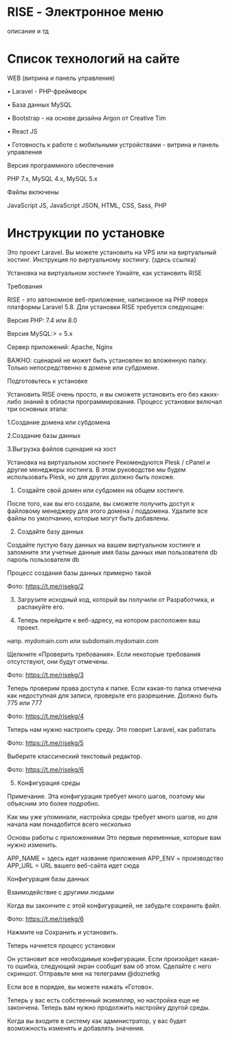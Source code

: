 # RISE - Электронное меню
описание и тд

# Список технологий на сайте

WEB (витрина и панель управления)

• Laravel - PHP-фреймворк

• База данных MySQL

• Bootstrap - на основе дизайна Argon от Creative Tim

• React JS

• Готовность к работе с мобильными устройствами - витрина и панель управления


Версия программного обеспечения

PHP 7.x, MySQL 4.x,
MySQL 5.x

Файлы включены

JavaScript JS, JavaScript JSON, HTML, CSS, Sass, PHP

# Инструкции по установке

Это проект Laravel. Вы можете установить на VPS или на виртуальный хостинг. Инструкция по виртуальному хостингу.  (здесь ссылка)

Установка на виртуальном хостинге
Узнайте, как установить RISE

Требования

RISE - это автономное веб-приложение, написанное на PHP поверх платформы Laravel 5.8. Для установки RISE требуется следующее:

Версия PHP: 7.4 или 8.0

Версия MySQL:> = 5.x

Сервер приложений: Apache, Nginx

ВАЖНО: сценарий не может быть установлен во вложенную папку. Только непосредственно в домене или субдомене.

Подготовьтесь к установке

Установить RISE очень просто, и вы сможете установить его без каких-либо знаний в области программирования. Процесс установки включал три основных этапа:

1.Создание домена или субдомена

2.Создание базы данных

3.Выгрузка файлов сценария на хост

Установка на виртуальном хостинге
Рекомендуются Plesk / cPanel и другие менеджеры хостинга. В этом руководстве мы будем использовать Plesk, но для других должно быть похоже.

1. Создайте свой домен или субдомен на общем хостинге.

После того, как вы его создали, вы сможете получить доступ к файловому менеджеру для этого домена / поддомена.
Удалите все файлы по умолчанию, которые могут быть добавлены.

2. Создайте базу данных

Создайте пустую базу данных на вашем виртуальном хостинге и запомните эти учетные данные
имя базы данных
имя пользователя db
пароль пользователя db

Процесс создания базы данных примерно такой

Фото: https://t.me/risekg/2

3. Загрузите исходный код, который вы получили от Разработчика, и распакуйте его.

4. Теперь перейдите к веб-адресу, на котором расположен ваш проект.

напр. mydomain.com или subdomain.mydomain.com

Щелкните «Проверить требования». Если некоторые требования отсутствуют, они будут отмечены.

Фото: https://t.me/risekg/3

Теперь проверим права доступа к папке. Если какая-то папка отмечена как недоступная для записи, проверьте его разрешение. Должно быть 775 или 777

Фото: https://t.me/risekg/4

Теперь нам нужно настроить среду. Это говорит Laravel, как работать

Фото: https://t.me/risekg/5

Выберите классический текстовый редактор.

Фото: https://t.me/risekg/6


5. Конфигурация среды

Примечание. Эта конфигурация требует много шагов, поэтому мы объясним это более подробно.

Как мы уже упоминали, настройка среды требует много шагов, но для начала нам понадобится всего несколько

Основы работы с приложениями Это первые переменные, которые вам нужно изменить.

APP_NAME = здесь идет название приложения
APP_ENV = производство
APP_URL = URL вашего веб-сайта идет сюда


Конфигурация базы данных

Взаимодействие с другими людьми

Когда вы закончите с этой конфигурацией, не забудьте сохранить файл.

Фото: https://t.me/risekg/6

Нажмите на Сохранить и установить.

Теперь начнется процесс установки

Он установит все необходимые конфигурации. Если произойдет какая-то ошибка, следующий экран сообщит вам об этом. Сделайте с него скриншот. Отправьте мне на телеграмм @doznetkg

Если все в порядке, вы можете нажать «Готово».

Теперь у вас есть собственный экземпляр, но настройка еще не закончена. Теперь вам нужно продолжить настройку другой среды.

Когда вы входите в систему как администратор, у вас будет возможность изменять и добавлять значения.
